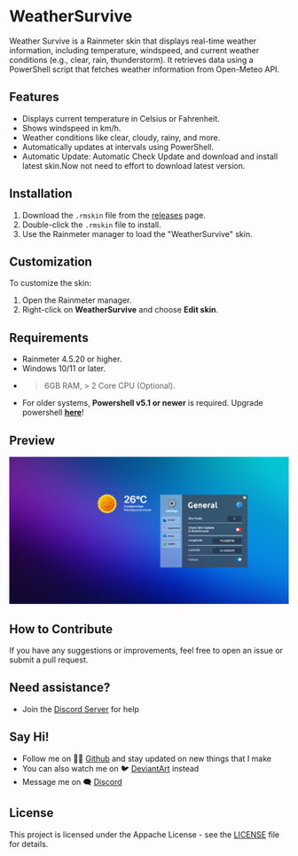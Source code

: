 # WeatherSurvive
Weather Survive  is a Rainmeter skin that displays real-time weather information, including temperature, windspeed, and current weather conditions (e.g., clear, rain, thunderstorm). It retrieves data using a PowerShell script that fetches weather information from Open-Meteo API.

## Features
- Displays current temperature in Celsius or Fahrenheit.
- Shows windspeed in km/h.
- Weather conditions like clear, cloudy, rainy, and more.
- Automatically updates at intervals using PowerShell.
- Automatic Update: Automatic Check Update and download and install latest skin.Now not need to effort to download latest version.

## Installation

1. Download the `.rmskin` file from the [releases](https://github.com/NSTechBytes/WeatherSurvive/releases) page.
2. Double-click the `.rmskin` file to install.
3. Use the Rainmeter manager to load the "WeatherSurvive" skin.

## Customization

To customize the skin:

1. Open the Rainmeter manager.
2. Right-click on **WeatherSurvive** and choose **Edit skin**.

 ## Requirements

- Rainmeter 4.5.20 or higher.
- Windows 10/11 or later.
- > 6GB RAM, > 2 Core CPU (Optional).
- For older systems, **Powershell v5.1 or newer** is required. Upgrade powershell **[here](https://docs.microsoft.com/en-us/powershell/scripting/windows-powershell/install/installing-windows-powershell?view=powershell-7.2#upgrading-existing-windows-powershell)**!


## Preview
![Preview](https://github.com/NSTechBytes/Projects-Templates/blob/main/RainmeterSkins/WeatherSurvive/Screenshot%20(152).png) <!-- Add a link to your image or GIF preview -->

## How to Contribute

If you have any suggestions or improvements, feel free to open an issue or submit a pull request.

## Need assistance?
* Join the [Discord Server](https://discord.gg/fZejMxtMhf) for help

 ## Say Hi!
* Follow me on 👨‍💻 [Github](https://github.com/NSTechBytes) and stay updated on new things that I make
* You can also watch me on 🐦 [DeviantArt](https://www.deviantart.com/nstechbytes) instead
* Message me on 🗨️ [Discord](https://discord.gg/fZejMxtMhf)
 
## License

This project is licensed under the Appache License - see the [LICENSE](LICENSE) file for details.

